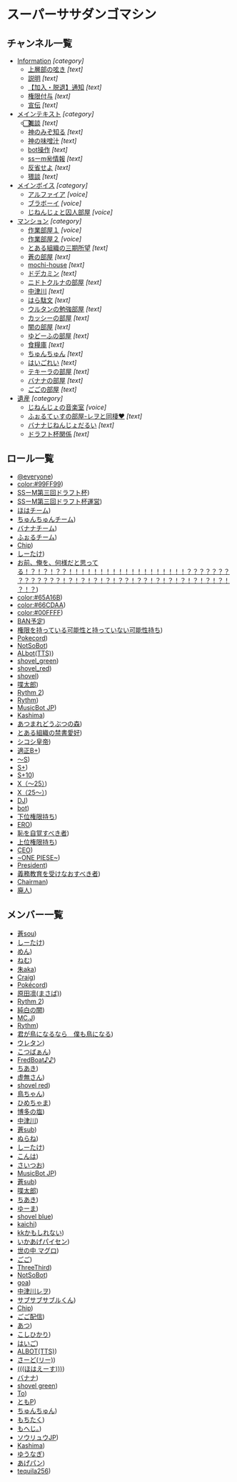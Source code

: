 # スーパーササダンゴマシン



## チャンネル一覧



- [Information](https://github.com/coolwind0202/test-repository/blob/main/channels/709348013088440332.json) *[category]*
	- [上層部の呟き](https://github.com/coolwind0202/test-repository/blob/main/channels/709348013088440332/623452291000827904.json) *[text]*
	- [説明](https://github.com/coolwind0202/test-repository/blob/main/channels/709348013088440332/709346680956256287.json) *[text]*
	- [【加入・脱退】通知](https://github.com/coolwind0202/test-repository/blob/main/channels/709348013088440332/623449115606646785.json) *[text]*
	- [権限付与](https://github.com/coolwind0202/test-repository/blob/main/channels/709348013088440332/709355974431080469.json) *[text]*
	- [宣伝](https://github.com/coolwind0202/test-repository/blob/main/channels/709348013088440332/711453885960683530.json) *[text]*
- [メインテキスト](https://github.com/coolwind0202/test-repository/blob/main/channels/623449115606646784.json) *[category]*
	- [⃣雑談](https://github.com/coolwind0202/test-repository/blob/main/channels/623449115606646784/623766630903578645.json) *[text]*
	- [神のみぞ知る](https://github.com/coolwind0202/test-repository/blob/main/channels/623449115606646784/693781203966492702.json) *[text]*
	- [神の味噌汁](https://github.com/coolwind0202/test-repository/blob/main/channels/623449115606646784/741164037424939018.json) *[text]*
	- [bot操作](https://github.com/coolwind0202/test-repository/blob/main/channels/623449115606646784/623865512929132557.json) *[text]*
	- [ssーm㊙情報](https://github.com/coolwind0202/test-repository/blob/main/channels/623449115606646784/693010352568270858.json) *[text]*
	- [反省せよ](https://github.com/coolwind0202/test-repository/blob/main/channels/623449115606646784/670242393286639626.json) *[text]*
	- [猥談](https://github.com/coolwind0202/test-repository/blob/main/channels/623449115606646784/661857796639293471.json) *[text]*
- [メインボイス](https://github.com/coolwind0202/test-repository/blob/main/channels/623449115606646786.json) *[category]*
	- [アルファイア](https://github.com/coolwind0202/test-repository/blob/main/channels/623449115606646786/623449115606646787.json) *[voice]*
	- [ブラボーイ](https://github.com/coolwind0202/test-repository/blob/main/channels/623449115606646786/623865718617669662.json) *[voice]*
	- [じねんじょと囚人部屋](https://github.com/coolwind0202/test-repository/blob/main/channels/623449115606646786/670209480612511764.json) *[voice]*
- [マンション](https://github.com/coolwind0202/test-repository/blob/main/channels/692346276846764114.json) *[category]*
	- [作業部屋１](https://github.com/coolwind0202/test-repository/blob/main/channels/692346276846764114/699833591227613235.json) *[voice]*
	- [作業部屋２](https://github.com/coolwind0202/test-repository/blob/main/channels/692346276846764114/699833631597658122.json) *[voice]*
	- [とある組織の三期所望](https://github.com/coolwind0202/test-repository/blob/main/channels/692346276846764114/710861806939144252.json) *[text]*
	- [蒼の部屋](https://github.com/coolwind0202/test-repository/blob/main/channels/692346276846764114/693004231258669056.json) *[text]*
	- [mochi-house](https://github.com/coolwind0202/test-repository/blob/main/channels/692346276846764114/692369949938679836.json) *[text]*
	- [ドデカミン](https://github.com/coolwind0202/test-repository/blob/main/channels/692346276846764114/693022109877927947.json) *[text]*
	- [ニドトクルナの部屋](https://github.com/coolwind0202/test-repository/blob/main/channels/692346276846764114/757881554268848179.json) *[text]*
	- [中津川](https://github.com/coolwind0202/test-repository/blob/main/channels/692346276846764114/693008111073755136.json) *[text]*
	- [はら駄文](https://github.com/coolwind0202/test-repository/blob/main/channels/692346276846764114/693004311831117835.json) *[text]*
	- [ウルタンの勉強部屋](https://github.com/coolwind0202/test-repository/blob/main/channels/692346276846764114/693016929207713862.json) *[text]*
	- [カッシーの部屋](https://github.com/coolwind0202/test-repository/blob/main/channels/692346276846764114/672418950302400512.json) *[text]*
	- [闇の部屋](https://github.com/coolwind0202/test-repository/blob/main/channels/692346276846764114/693013667134046228.json) *[text]*
	- [ゆどーふの部屋](https://github.com/coolwind0202/test-repository/blob/main/channels/692346276846764114/693086891448336455.json) *[text]*
	- [食糧庫](https://github.com/coolwind0202/test-repository/blob/main/channels/692346276846764114/693020168464498698.json) *[text]*
	- [ちゅんちゅん](https://github.com/coolwind0202/test-repository/blob/main/channels/692346276846764114/693008398643363881.json) *[text]*
	- [はいごれい](https://github.com/coolwind0202/test-repository/blob/main/channels/692346276846764114/694495478691397702.json) *[text]*
	- [テキーラの部屋](https://github.com/coolwind0202/test-repository/blob/main/channels/692346276846764114/700282484990148608.json) *[text]*
	- [バナナの部屋](https://github.com/coolwind0202/test-repository/blob/main/channels/692346276846764114/759195347431456828.json) *[text]*
	- [ごごの部屋](https://github.com/coolwind0202/test-repository/blob/main/channels/692346276846764114/693008008686338078.json) *[text]*
- [遺産](https://github.com/coolwind0202/test-repository/blob/main/channels/709280653656588288.json) *[category]*
	- [じねんじょの音楽室](https://github.com/coolwind0202/test-repository/blob/main/channels/709280653656588288/746765839029764237.json) *[voice]*
	- [ふぉるてぃすの部屋-レヲと同棲❤](https://github.com/coolwind0202/test-repository/blob/main/channels/709280653656588288/763726335834193930.json) *[text]*
	- [バナナじねんじょだるい](https://github.com/coolwind0202/test-repository/blob/main/channels/709280653656588288/693008294226296853.json) *[text]*
	- [ドラフト杯関係](https://github.com/coolwind0202/test-repository/blob/main/channels/709280653656588288/754305355378589756.json) *[text]*



## ロール一覧



- [@everyone](https://github.com/coolwind0202/test-repository/blob/main/roles/623449115178565642.json))
- [color:#99FF99](https://github.com/coolwind0202/test-repository/blob/main/roles/769095981312507924.json))
- [SSーM第三回ドラフト杯](https://github.com/coolwind0202/test-repository/blob/main/roles/764073732775739392.json))
- [SSーM第三回ドラフト杯運営](https://github.com/coolwind0202/test-repository/blob/main/roles/764075215168077834.json))
- [ほはチーム](https://github.com/coolwind0202/test-repository/blob/main/roles/764103035114618940.json))
- [ちゅんちゅんチーム](https://github.com/coolwind0202/test-repository/blob/main/roles/764103007922290748.json))
- [バナナチーム](https://github.com/coolwind0202/test-repository/blob/main/roles/764101833596993536.json))
- [ふぉるチーム](https://github.com/coolwind0202/test-repository/blob/main/roles/764102896458792961.json))
- [Chip](https://github.com/coolwind0202/test-repository/blob/main/roles/745808069593792535.json))
- [しーたけ](https://github.com/coolwind0202/test-repository/blob/main/roles/750310908601041057.json))
- [お前、俺を、何様だと思ってる！？！？！？？！！！！！！！！！！！！！！！！！！！？？？？？？？？？？？？？？！？！？！？！？！？？！？？！？！？！？！？！？！？！？！？](https://github.com/coolwind0202/test-repository/blob/main/roles/740604527295594587.json))
- [color:#65A16B](https://github.com/coolwind0202/test-repository/blob/main/roles/726410028185026643.json))
- [color:#66CDAA](https://github.com/coolwind0202/test-repository/blob/main/roles/704273070231388203.json))
- [color:#00FFFF](https://github.com/coolwind0202/test-repository/blob/main/roles/690399420193177620.json))
- [BAN予定](https://github.com/coolwind0202/test-repository/blob/main/roles/740604099736633465.json))
- [権限を持っている可能性と持っていない可能性持ち](https://github.com/coolwind0202/test-repository/blob/main/roles/752477259427872819.json))
- [Pokecord](https://github.com/coolwind0202/test-repository/blob/main/roles/689473858092269593.json))
- [NotSoBot](https://github.com/coolwind0202/test-repository/blob/main/roles/688990468394188800.json))
- [ALbot(TTS)](https://github.com/coolwind0202/test-repository/blob/main/roles/731049257188196365.json))
- [shovel_green](https://github.com/coolwind0202/test-repository/blob/main/roles/678142829851181076.json))
- [shovel_red](https://github.com/coolwind0202/test-repository/blob/main/roles/678142733143113728.json))
- [shovel](https://github.com/coolwind0202/test-repository/blob/main/roles/697080165682905128.json))
- [喋太郎](https://github.com/coolwind0202/test-repository/blob/main/roles/723521095889846312.json))
- [Rythm 2](https://github.com/coolwind0202/test-repository/blob/main/roles/640469058176679967.json))
- [Rythm](https://github.com/coolwind0202/test-repository/blob/main/roles/637266865348935690.json))
- [MusicBot JP](https://github.com/coolwind0202/test-repository/blob/main/roles/636837496042422272.json))
- [Kashima](https://github.com/coolwind0202/test-repository/blob/main/roles/623866123632377866.json))
- [あつまれどうぶつの森](https://github.com/coolwind0202/test-repository/blob/main/roles/711374019722739843.json))
- [とある組織の禁書愛好](https://github.com/coolwind0202/test-repository/blob/main/roles/710861503103893624.json))
- [シコシ皇帝](https://github.com/coolwind0202/test-repository/blob/main/roles/709643986595217459.json))
- [適正B+](https://github.com/coolwind0202/test-repository/blob/main/roles/714339228724494477.json))
- [～S](https://github.com/coolwind0202/test-repository/blob/main/roles/709188302888108135.json))
- [S+](https://github.com/coolwind0202/test-repository/blob/main/roles/709188258470559955.json))
- [S+10](https://github.com/coolwind0202/test-repository/blob/main/roles/716229679874310184.json))
- [X（～25）](https://github.com/coolwind0202/test-repository/blob/main/roles/709188157844881451.json))
- [X（25～）](https://github.com/coolwind0202/test-repository/blob/main/roles/709188021827666024.json))
- [DJ](https://github.com/coolwind0202/test-repository/blob/main/roles/653596858865811456.json))
- [bot](https://github.com/coolwind0202/test-repository/blob/main/roles/630274611270909962.json))
- [下位権限持ち](https://github.com/coolwind0202/test-repository/blob/main/roles/715820960212844605.json))
- [ERO](https://github.com/coolwind0202/test-repository/blob/main/roles/715818594927247372.json))
- [恥を自覚すべき者](https://github.com/coolwind0202/test-repository/blob/main/roles/699555395441655819.json))
- [上位権限持ち](https://github.com/coolwind0202/test-repository/blob/main/roles/662536706305687582.json))
- [CEO](https://github.com/coolwind0202/test-repository/blob/main/roles/661949079705747474.json))
- [~ONE PIESE~](https://github.com/coolwind0202/test-repository/blob/main/roles/735105650555748403.json))
- [President](https://github.com/coolwind0202/test-repository/blob/main/roles/630035037202677761.json))
- [義務教育を受けなおすべき者](https://github.com/coolwind0202/test-repository/blob/main/roles/700678375089504406.json))
- [Chairman](https://github.com/coolwind0202/test-repository/blob/main/roles/697080392842477568.json))
- [廃人](https://github.com/coolwind0202/test-repository/blob/main/roles/746721961974956123.json))



## メンバー一覧



- [蒼sou](https://github.com/coolwind0202/test-repository/blob/main/members/476926182424838164.json))
- [しーたけ](https://github.com/coolwind0202/test-repository/blob/main/members/596890082590457858.json))
- [めん](https://github.com/coolwind0202/test-repository/blob/main/members/513375838507630604.json))
- [ねむ](https://github.com/coolwind0202/test-repository/blob/main/members/504667992718704661.json))
- [朱aka](https://github.com/coolwind0202/test-repository/blob/main/members/519434882460549169.json))
- [Craig](https://github.com/coolwind0202/test-repository/blob/main/members/272937604339466240.json))
- [Pokécord](https://github.com/coolwind0202/test-repository/blob/main/members/365975655608745985.json))
- [原田凛(まさば)](https://github.com/coolwind0202/test-repository/blob/main/members/479626989553188865.json))
- [Rythm 2](https://github.com/coolwind0202/test-repository/blob/main/members/252128902418268161.json))
- [純白の闇](https://github.com/coolwind0202/test-repository/blob/main/members/475916023690821642.json))
- [MC.J](https://github.com/coolwind0202/test-repository/blob/main/members/544009297990778880.json))
- [Rythm](https://github.com/coolwind0202/test-repository/blob/main/members/235088799074484224.json))
- [君が鳥になるなら　僕も鳥になる](https://github.com/coolwind0202/test-repository/blob/main/members/551752505558695936.json))
- [ウレタン](https://github.com/coolwind0202/test-repository/blob/main/members/446286203101249567.json))
- [こつばぁん](https://github.com/coolwind0202/test-repository/blob/main/members/713618598253297725.json))
- [FredBoat♪♪](https://github.com/coolwind0202/test-repository/blob/main/members/184405311681986560.json))
- [ちあき](https://github.com/coolwind0202/test-repository/blob/main/members/449844516854431745.json))
- [虚無さん](https://github.com/coolwind0202/test-repository/blob/main/members/564281923413868554.json))
- [shovel red](https://github.com/coolwind0202/test-repository/blob/main/members/600611680711606284.json))
- [鳥ちゃん](https://github.com/coolwind0202/test-repository/blob/main/members/528548599475208193.json))
- [ひめちゃま](https://github.com/coolwind0202/test-repository/blob/main/members/555771824613490688.json))
- [博多の塩](https://github.com/coolwind0202/test-repository/blob/main/members/602449067725029382.json))
- [中津川](https://github.com/coolwind0202/test-repository/blob/main/members/703595224727027723.json))
- [蒼sub](https://github.com/coolwind0202/test-repository/blob/main/members/707515466410623046.json))
- [ぬらね](https://github.com/coolwind0202/test-repository/blob/main/members/553213030473924609.json))
- [しーたけ](https://github.com/coolwind0202/test-repository/blob/main/members/285999013310889995.json))
- [こんは](https://github.com/coolwind0202/test-repository/blob/main/members/508677905396531205.json))
- [さいつお](https://github.com/coolwind0202/test-repository/blob/main/members/564240620433047561.json))
- [MusicBot JP](https://github.com/coolwind0202/test-repository/blob/main/members/482561727066537994.json))
- [蒼sub](https://github.com/coolwind0202/test-repository/blob/main/members/707522898029445151.json))
- [喋太郎](https://github.com/coolwind0202/test-repository/blob/main/members/518899666637553667.json))
- [ちあき](https://github.com/coolwind0202/test-repository/blob/main/members/590894272040140853.json))
- [ゆーま](https://github.com/coolwind0202/test-repository/blob/main/members/540877088270319616.json))
- [shovel blue](https://github.com/coolwind0202/test-repository/blob/main/members/533698325203910668.json))
- [kaichi](https://github.com/coolwind0202/test-repository/blob/main/members/412292404356579339.json))
- [kkかもしれない](https://github.com/coolwind0202/test-repository/blob/main/members/460324212582645761.json))
- [いかあげパイセン](https://github.com/coolwind0202/test-repository/blob/main/members/438973926903906304.json))
- [世の中 マグロ](https://github.com/coolwind0202/test-repository/blob/main/members/570588461464158213.json))
- [ごご](https://github.com/coolwind0202/test-repository/blob/main/members/406038722493022222.json))
- [ThreeThird](https://github.com/coolwind0202/test-repository/blob/main/members/581723317829107712.json))
- [NotSoBot](https://github.com/coolwind0202/test-repository/blob/main/members/439205512425504771.json))
- [goa](https://github.com/coolwind0202/test-repository/blob/main/members/542640479632883723.json))
- [中津川レヲ](https://github.com/coolwind0202/test-repository/blob/main/members/677040897514536960.json))
- [サブサブサブルくん](https://github.com/coolwind0202/test-repository/blob/main/members/665917124467884052.json))
- [Chip](https://github.com/coolwind0202/test-repository/blob/main/members/614109280508968980.json))
- [ごご配信](https://github.com/coolwind0202/test-repository/blob/main/members/735687067488485516.json))
- [あつ](https://github.com/coolwind0202/test-repository/blob/main/members/696548865075183616.json))
- [こしひかり](https://github.com/coolwind0202/test-repository/blob/main/members/625161458145034270.json))
- [はいご](https://github.com/coolwind0202/test-repository/blob/main/members/678585778514952202.json))
- [ALBOT(TTS)](https://github.com/coolwind0202/test-repository/blob/main/members/727508841368911943.json))
- [さーど(リー)](https://github.com/coolwind0202/test-repository/blob/main/members/678496951674732544.json))
- [(((ほはえーす)))](https://github.com/coolwind0202/test-repository/blob/main/members/583943953213161473.json))
- [バナナ](https://github.com/coolwind0202/test-repository/blob/main/members/724224652691374101.json))
- [shovel green](https://github.com/coolwind0202/test-repository/blob/main/members/600611976024162304.json))
- [To](https://github.com/coolwind0202/test-repository/blob/main/members/623770783369396224.json))
- [ともP](https://github.com/coolwind0202/test-repository/blob/main/members/470129095297073153.json))
- [ちゅんちゅん](https://github.com/coolwind0202/test-repository/blob/main/members/419514060107939842.json))
- [もちたく](https://github.com/coolwind0202/test-repository/blob/main/members/563183817263677460.json))
- [もへじ。](https://github.com/coolwind0202/test-repository/blob/main/members/557939240663515147.json))
- [ソウリュウJP](https://github.com/coolwind0202/test-repository/blob/main/members/607807041104379924.json))
- [Kashima](https://github.com/coolwind0202/test-repository/blob/main/members/424137718961012737.json))
- [ゆうなぎ](https://github.com/coolwind0202/test-repository/blob/main/members/293333858907324417.json))
- [あげパン](https://github.com/coolwind0202/test-repository/blob/main/members/545612485055479821.json))
- [tequila256](https://github.com/coolwind0202/test-repository/blob/main/members/391176786320556034.json))